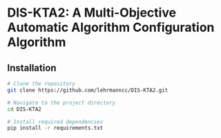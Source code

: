 # DIS-KTA2: A Multi-Objective Automatic Algorithm Configuration Algorithm


## Installation

```bash
# Clone the repository
git clone https://github.com/lehrmanncc/DIS-KTA2.git

# Navigate to the project directory
cd DIS-KTA2

# Install required dependencies
pip install -r requirements.txt
```

